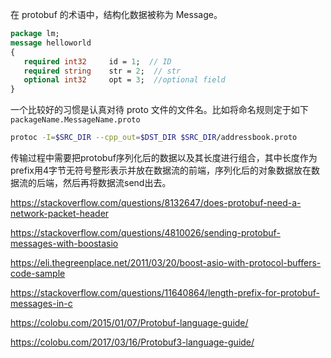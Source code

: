 在 protobuf 的术语中，结构化数据被称为 Message。

```protobuf
package lm; 
message helloworld 
{ 
   required int32     id = 1;  // ID 
   required string    str = 2;  // str 
   optional int32     opt = 3;  //optional field 
}
```

一个比较好的习惯是认真对待 proto 文件的文件名。比如将命名规则定于如下`packageName.MessageName.proto`

```bash
protoc -I=$SRC_DIR --cpp_out=$DST_DIR $SRC_DIR/addressbook.proto
```

传输过程中需要把protobuf序列化后的数据以及其长度进行组合，其中长度作为prefix用4字节无符号整形表示并放在数据流的前端，序列化后的对象数据放在数据流的后端，然后再将数据流send出去。

https://stackoverflow.com/questions/8132647/does-protobuf-need-a-network-packet-header

https://stackoverflow.com/questions/4810026/sending-protobuf-messages-with-boostasio

https://eli.thegreenplace.net/2011/03/20/boost-asio-with-protocol-buffers-code-sample

https://stackoverflow.com/questions/11640864/length-prefix-for-protobuf-messages-in-c

https://colobu.com/2015/01/07/Protobuf-language-guide/ 

https://colobu.com/2017/03/16/Protobuf3-language-guide/